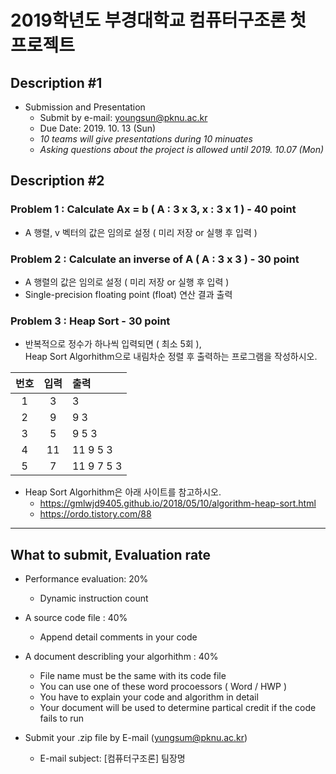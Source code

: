 # 2019학년도 부경대학교 컴퓨터구조론 첫 프로젝트

## Description #1

+ Submission and Presentation
    + Submit by e-mail: youngsun@pknu.ac.kr
    + Due Date: 2019. 10. 13 (Sun)
    + *10 teams will give presentations during 10 minuates* 
    + *Asking questions about the project is allowed until 2019. 10.07 (Mon)*

## Description #2

### Problem 1 : Calculate Ax = b ( A : 3 x 3, x : 3 x 1 ) - 40 point
+ A 행렬, v 벡터의 값은 임의로 설정 ( 미리 저장 or 실행 후 입력 )
### Problem 2 : Calculate an inverse of A ( A : 3 x 3 ) - 30 point
+ A 행렬의 값은 임의로 설정 ( 미리 저장 or 실행 후 입력 )
+ Single-precision floating point (float) 연산 결과 출력
### Problem 3 : Heap Sort - 30 point
+ 반복적으로 정수가 하나씩 입력되면 ( 최소 5회 ),<br/>
 Heap Sort Algorhithm으로 내림차순 정렬 후 출력하는 프로그램을 작성하시오.

| 번호 | 입력 | 출력 |
|:---:|:---:|:---|
| 1   | 3 | 3 |
| 2 | 9 | 9 3 |
| 3 | 5 | 9 5 3 |
| 4 | 11 | 11 9 5 3 |
| 5 | 7 | 11 9 7 5 3 |

+ Heap Sort Algorhithm은 아래 사이트를 참고하시오.
    + <https://gmlwjd9405.github.io/2018/05/10/algorithm-heap-sort.html>
    + <https://ordo.tistory.com/88>

---

## What to submit, Evaluation rate

+ Performance evaluation: 20%
    + Dynamic instruction count

+ A source code file : 40%
    + Append detail comments in your code

+ A document describling your algorhithm : 40%
    + File name must be the same with its code file
    + You can use one of these word procoessors ( Word / HWP )
    + You have to explain your code and algorithm in detail
    + Your document will be used to determine partical credit if the code fails to run

+ Submit your .zip file by E-mail (yungsum@pknu.ac.kr)
    + E-mail subject: [컴퓨터구조론] 팀장명
